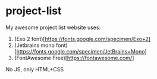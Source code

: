 # project-list
My awesome project list website uses:
1. (Exo 2 font)[https://fonts.google.com/specimen/Exo+2]
2. (Jetbrains mono font)[https://fonts.google.com/specimen/JetBrains+Mono]
3. (FontAwesome Free)[https://fontawesome.com/]

No JS, only HTML+CSS
